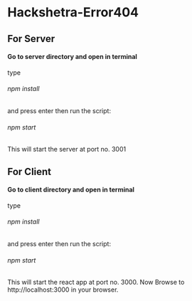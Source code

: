 # Hackshetra-Error404

## For Server
#### Go to server directory and open in terminal 
type 
###### npm install 
and press enter then run the script: 
###### npm start
This will start the server at port no. 3001



## For Client 
#### Go to client directory and open in terminal
type 
###### npm install 
and press enter then run the script: 
###### npm start
This will start the react app at port no. 3000.
Now Browse to http://localhost:3000 in your browser.
